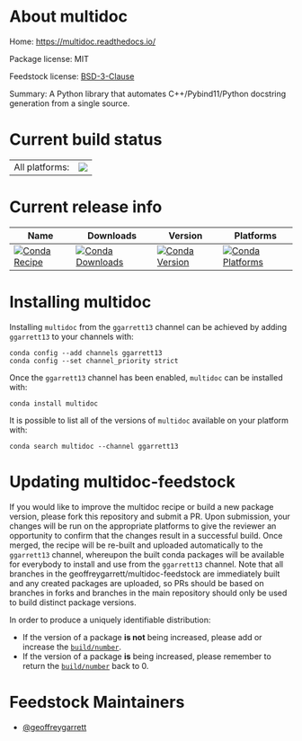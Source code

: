 About multidoc
==============

Home: https://multidoc.readthedocs.io/

Package license: MIT

Feedstock license: [BSD-3-Clause](https://github.com/geoffreygarrett/multidoc-feedstock/blob/master/LICENSE.txt)

Summary: A Python library that automates C++/Pybind11/Python docstring generation
from a single source.


Current build status
====================


<table><tr><td>All platforms:</td>
    <td>
      <a href="https://dev.azure.com/geoffreygarrett/feedstock-builds/_build/latest?definitionId=1&branchName=master">
        <img src="https://dev.azure.com/geoffreygarrett/feedstock-builds/_apis/build/status/multidoc-feedstock?branchName=master">
      </a>
    </td>
  </tr>
</table>

Current release info
====================

| Name | Downloads | Version | Platforms |
| --- | --- | --- | --- |
| [![Conda Recipe](https://img.shields.io/badge/recipe-multidoc-green.svg)](https://anaconda.org/ggarrett13/multidoc) | [![Conda Downloads](https://img.shields.io/conda/dn/ggarrett13/multidoc.svg)](https://anaconda.org/ggarrett13/multidoc) | [![Conda Version](https://img.shields.io/conda/vn/ggarrett13/multidoc.svg)](https://anaconda.org/ggarrett13/multidoc) | [![Conda Platforms](https://img.shields.io/conda/pn/ggarrett13/multidoc.svg)](https://anaconda.org/ggarrett13/multidoc) |

Installing multidoc
===================

Installing `multidoc` from the `ggarrett13` channel can be achieved by adding `ggarrett13` to your channels with:

```
conda config --add channels ggarrett13
conda config --set channel_priority strict
```

Once the `ggarrett13` channel has been enabled, `multidoc` can be installed with:

```
conda install multidoc
```

It is possible to list all of the versions of `multidoc` available on your platform with:

```
conda search multidoc --channel ggarrett13
```




Updating multidoc-feedstock
===========================

If you would like to improve the multidoc recipe or build a new
package version, please fork this repository and submit a PR. Upon submission,
your changes will be run on the appropriate platforms to give the reviewer an
opportunity to confirm that the changes result in a successful build. Once
merged, the recipe will be re-built and uploaded automatically to the
`ggarrett13` channel, whereupon the built conda packages will be available for
everybody to install and use from the `ggarrett13` channel.
Note that all branches in the geoffreygarrett/multidoc-feedstock are
immediately built and any created packages are uploaded, so PRs should be based
on branches in forks and branches in the main repository should only be used to
build distinct package versions.

In order to produce a uniquely identifiable distribution:
 * If the version of a package **is not** being increased, please add or increase
   the [``build/number``](https://docs.conda.io/projects/conda-build/en/latest/resources/define-metadata.html#build-number-and-string).
 * If the version of a package **is** being increased, please remember to return
   the [``build/number``](https://docs.conda.io/projects/conda-build/en/latest/resources/define-metadata.html#build-number-and-string)
   back to 0.

Feedstock Maintainers
=====================

* [@geoffreygarrett](https://github.com/geoffreygarrett/)

